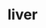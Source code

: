 ---
title: liver
release_version: v1.2
hra_release_version:
  - v1.1
  - v1.2
type: asct-b
description: '[Anatomical Structures, Cell Types, plus Biomarkers (ASCT+B) tables](https://hubmapconsortium.github.io/ccf/pages/ccf-anatomical-structures.html) aim to capture the nested *part_of* structure of anatomical human body parts, the typology of cells, and biomarkers used to identify cell types. The tables are authored and reviewed by an international team of experts.'
creators:
  - 0000-0003-1940-6740
  - 0000-0002-4174-2786
  - 0000-0003-1824-1067
project_leads:
  - 0000-0002-3321-6137
reviewers:
  - 0000-0002-8849-808X
  - 0000-0003-0495-9940
  - 0000-0002-7954-6705
  - 0000-0001-7655-4833
creation_date: 2022-05-06T00:00:00
license: CC BY 4.0
publisher:  HuBMAP 
funder:  National Institutes of Health 
award_number:  OT2OD026671 
hubmap_id:  HBM456.SLDZ.399 
datatable: ASCT-B_VH_Liver.csv
doi: https://doi.org/10.48539/HBM456.SLDZ.399
---